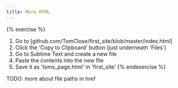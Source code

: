 ```yaml
---
title: More HTML
---
```


{% exercise %}
1. Go to [github.com/TomClose/first_site/blob/master/index.html]
2. Click the 'Copy to Clipboard' button (just underneath 'Files')
3. Go to Sublime Text and create a new file
4. Paste the contents into the new file
5. Save it as 'toms_page.html' in 'first_site'
{% endexercise %}


TODO: more about file paths in href